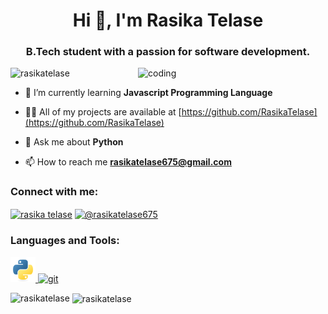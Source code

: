 <h1 align="center">Hi 👋, I'm Rasika Telase</h1>
<h3 align="center">B.Tech student with a passion for software development.</h3>

<img align="right" alt="coding" width="300" src="https://i.pinimg.com/originals/e7/26/c7/e726c74ac081eed50feee1433d12c998.gif">

<p align="left"> <img src="https://komarev.com/ghpvc/?username=rasikatelase&label=Profile%20views&color=0e75b6&style=flat" alt="rasikatelase" /> </p>

- 🌱 I’m currently learning **Javascript Programming Language**

- 👨‍💻 All of my projects are available at [https://github.com/RasikaTelase](https://github.com/RasikaTelase)

- 💬 Ask me about **Python**

- 📫 How to reach me **rasikatelase675@gmail.com**

<h3 align="left">Connect with me:</h3>
<p align="left">
<a href="https://www.linkedin.com/in/rasika-telase" target="blank"><img align="center" src="https://raw.githubusercontent.com/rahuldkjain/github-profile-readme-generator/master/src/images/icons/Social/linked-in-alt.svg" alt="rasika telase" height="30" width="40" /></a>
<a href="https://www.hackerrank.com/profile/rasikatelase675" target="blank"><img align="center" src="https://raw.githubusercontent.com/rahuldkjain/github-profile-readme-generator/master/src/images/icons/Social/hackerrank.svg" alt="@rasikatelase675" height="30" width="40" /></a>
</p>

<h3 align="left">Languages and Tools:</h3>
<p align="left"> 
<a href="https://www.python.org" target="_blank" rel="noreferrer"> <img src="https://raw.githubusercontent.com/devicons/devicon/master/icons/python/python-original.svg" alt="python" width="40" height="40"/> </a>
<a href="https://git-scm.com/" target="_blank" rel="noreferrer"> <img src="https://www.vectorlogo.zone/logos/git-scm/git-scm-icon.svg" alt="git" width="40" height="40"/> </a>
</p>

<p><img align="left" src="https://github-readme-stats.vercel.app/api/top-langs?username=rasikatelase&show_icons=true&locale=en&layout=compact" alt="rasikatelase" /></p>

<p>&nbsp;<img align="center" src="https://github-readme-stats.vercel.app/api?username=rasikatelase&show_icons=true&locale=en" alt="rasikatelase" /></p>

<!--
**RasikaTelase/RasikaTelase** is a ✨ _special_ ✨ repository because its `README.md` (this file) appears on your GitHub profile.

Here are some ideas to get you started:

- 🔭 I’m currently working on ...
- 🌱 I’m currently learning ...
- 👯 I’m looking to collaborate on ...
- 🤔 I’m looking for help with ...
- 💬 Ask me about ...
- 📫 How to reach me: ...
- 😄 Pronouns: ...
- ⚡ Fun fact: ...
-->
